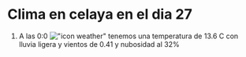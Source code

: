 # Clima en celaya en el dia 27

1. A las 0:0 !["icon weather"](http://openweathermap.org/img/w/10n.png) tenemos una temperatura de 13.6 C con lluvia ligera y  vientos de 0.41 y nubosidad al 32%

